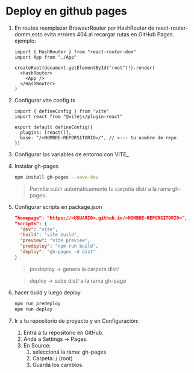 # Deploy en github pages

1. En routes reemplazar BrowserRouter por HashRouter de react-router-domm,esto evita errores 404 al recargar rutas en GitHub Pages. ejemplo:
    ```tsx
    import { HashRouter } from "react-router-dom"
    import App from "./App"

    createRoot(document.getElementById("root")!).render(
      <HashRouter>
        <App />
      </HashRouter>
    )
    ```
2. Configurar vite.config.ts
    ```tsx
    import { defineConfig } from "vite"
    import react from "@vitejs/plugin-react"

    export default defineConfig({
      plugins: [react()],
      base: "/<NOMBRE-REPORSITORIO>/", // <--- tu nombre de repo
    })

    ```
3. Configurar las variables de entorno con VITE_

4. Instalar gh-pages
    ```bash
    npm install gh-pages --save-dev
    ```
    >Permite subir automáticamente tu carpeta dist/ a la rama gh-pages.

5. Configurar scripts en package.json
    ```json
    "homepage": "https://<USUARIO>.github.io/<NOMBRE-REPORSITORIO>",
    "scripts": {
      "dev": "vite",
      "build": "vite build",
      "preview": "vite preview",
      "predeploy": "npm run build",
      "deploy": "gh-pages -d dist"
    }
    ```
    > predeploy → genera la carpeta dist/

    > deploy → sube dist/ a la rama gh-page

6. hacer build y luego deploy
    ```bash
    npm run predeploy
    npm run deploy
    ```
7. Ir a tu repositorio de proyecto y en Configuración:
   1. Entrá a tu repositorio en GitHub.
   2. Andá a Settings → Pages.
   3. En Source:
      1. seleccioná la rama: gh-pages
      2. Carpeta: / (root)
      3. Guardá los cambios.